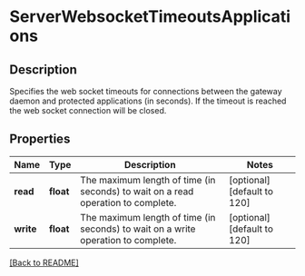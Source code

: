 # ServerWebsocketTimeoutsApplications

## Description

Specifies the web socket timeouts for connections between the gateway daemon and protected applications (in seconds). If the timeout is reached the web socket connection will be closed.


## Properties

Name | Type | Description | Notes
------------ | ------------- | ------------- | -------------
**read** | **float** | The maximum length of time (in seconds) to wait on a read operation to complete.  | [optional] [default to 120]
**write** | **float** | The maximum length of time (in seconds) to wait on a write operation to complete.  | [optional] [default to 120]

[[Back to README]](../README.md)




